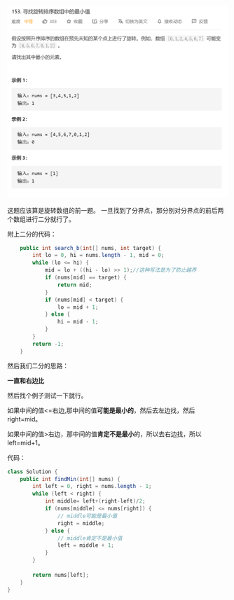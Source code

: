 <img src="3_ 153寻找排序数组最小值.assets/image-20201123205738011.png" alt="image-20201123205738011" style="zoom:50%;" />

这题应该算是旋转数组的前一题。
一旦找到了分界点，那分别对分界点的前后两个数组进行二分就行了。

附上二分的代码：

```java
    public int search_b(int[] nums, int target) {
        int lo = 0, hi = nums.length - 1, mid = 0;
        while (lo <= hi) {
            mid = lo + ((hi - lo) >> 1);//这种写法是为了防止越界
            if (nums[mid] == target) {
                return mid;
            }
            if (nums[mid] < target) {
                lo = mid + 1;
            } else {
                hi = mid - 1;
            }
        }
        return -1;
    }
```

然后我们二分的思路：

**一直和右边比**

然后找个例子测试一下就行。

如果中间的值<=右边,那中间的值**可能是最小的**，然后去左边找，然后right=mid。

如果中间的值>右边，那中间的值**肯定不是最小**的，所以去右边找，所以left=mid+1。

代码：

```java
class Solution {
    public int findMin(int[] nums) {
        int left = 0, right = nums.length - 1;
        while (left < right) {
            int middle= left+(right-left)/2;
            if (nums[middle] <= nums[right]) {
                // middle可能是最小值
                right = middle;
            } else {
                // middle肯定不是最小值
                left = middle + 1;
            }
        }

        return nums[left];
    }
}
```











